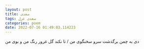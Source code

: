 ```yaml
---
layout: post
title: سعدی
tags: سعدی غزل
categories: poem
date: 2022-07-16 01:49:03.114223
---
```


دی به چمن برگذشت سرو سخنگوی من / تا نکند گل غرور رنگ من و بوی من